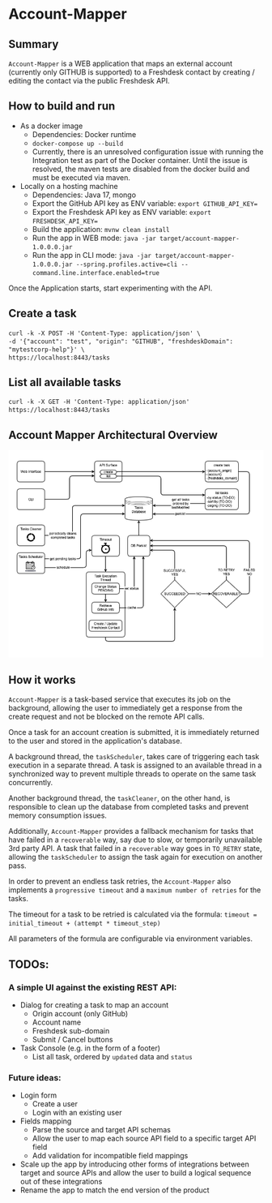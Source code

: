 # Account-Mapper

## Summary
`Account-Mapper` is a WEB application that maps an external account (currently only 
GITHUB is supported) to a Freshdesk contact by creating / editing the contact
via the public Freshdesk API.

## How to build and run
* As a docker image
  * Dependencies: Docker runtime
  * `docker-compose up --build`
  * Currently, there is an unresolved configuration issue with running the Integration test as 
    part of the Docker container. Until the issue is resolved, the maven tests
    are disabled from the docker build and must be executed via maven.
* Locally on a hosting machine
  * Dependencies: Java 17, mongo
  * Export the GitHub API key as ENV variable: `export GITHUB_API_KEY=`
  * Export the Freshdesk API key as ENV variable: `export FRESHDESK_API_KEY=`
  * Build the application: `mvnw clean install`
  * Run the app in WEB mode: `java -jar target/account-mapper-1.0.0.0.jar`
  * Run the app in CLI mode: `java -jar target/account-mapper-1.0.0.0.jar --spring.profiles.active=cli --command.line.interface.enabled=true`

Once the Application starts, start experimenting with the API.
## Create a task
```
curl -k -X POST -H 'Content-Type: application/json' \
-d '{"account": "test", "origin": "GITHUB", "freshdeskDomain": "mytestcorp-help"}' \
https://localhost:8443/tasks
```
## List all available tasks
```
curl -k -X GET -H 'Content-Type: application/json' https://localhost:8443/tasks
```

## Account Mapper Architectural Overview
![AccountMapper](diagram.png)

## How it works
`Account-Mapper` is a task-based service that executes its job on the background,
allowing the user to immediately get a response from the create request and not
be blocked on the remote API calls.

Once a task for an account creation is submitted, it is immediately returned to
the user and stored in the application's database.

A background thread, the `taskScheduler`, takes care of triggering each task
execution in a separate thread. A task is assigned to an available thread in
a synchronized way to prevent multiple threads to operate on the same task
concurrently.

Another background thread, the `taskCleaner`, on the other hand, is responsible
to clean up the database from completed tasks and prevent memory consumption
issues.

Additionally, `Account-Mapper` provides a fallback mechanism for tasks that
have failed in a `recoverable` way, say due to slow, or temporarily unavailable
3rd party API. A task that failed in a `recoverable` way goes in `TO_RETRY`
state, allowing the `taskScheduler` to assign the task again for execution on
another pass.

In order to prevent an endless task retries, the `Account-Mapper` also
implements a `progressive timeout` and a `maximum number of retries` for the
tasks.

The timeout for a task to be retried is calculated via the formula:
`timeout = initial_timeout + (attempt * timeout_step)`

All parameters of the formula are configurable via environment variables.

## TODOs:
### A simple UI against the existing REST API:
* Dialog for creating a task to map an account
  * Origin account (only GitHub)
  * Account name
  * Freshdesk sub-domain
  * Submit / Cancel buttons
* Task Console (e.g. in the form of a footer)
  * List all task, ordered by `updated` data and `status`
### Future ideas:
* Login form
  * Create a user
  * Login with an existing user
* Fields mapping
  * Parse the source and target API schemas
  * Allow the user to map each source API field to a specific target API field
  * Add validation for incompatible field mappings
* Scale up the app by introducing other forms of integrations between target and source APIs and allow the user to build a logical sequence out of these integrations
* Rename the app to match the end version of the product